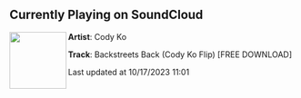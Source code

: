## Currently Playing on SoundCloud

[<img align="left" width="100" src="https://i1.sndcdn.com/artworks-P5HdzqwGbbeuPyvE-vZxydQ-t500x500.jpg">](https://soundcloud.com/stupidassbeats/backstreets-back-cody-ko-flip-1)

**Artist**: Cody Ko 

**Track**: Backstreets Back (Cody Ko Flip) [FREE DOWNLOAD]

Last updated at 10/17/2023 11:01
